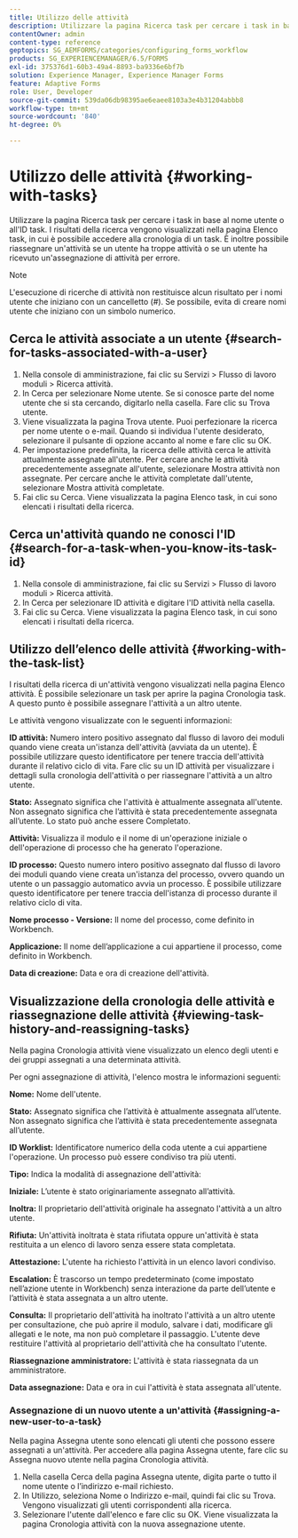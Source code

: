 ```yaml
---
title: Utilizzo delle attività
description: Utilizzare la pagina Ricerca task per cercare i task in base al nome utente o all'ID task. Ulteriori informazioni sull'utilizzo delle attività.
contentOwner: admin
content-type: reference
geptopics: SG_AEMFORMS/categories/configuring_forms_workflow
products: SG_EXPERIENCEMANAGER/6.5/FORMS
exl-id: 375376d1-60b3-49a4-8893-ba9336e6bf7b
solution: Experience Manager, Experience Manager Forms
feature: Adaptive Forms
role: User, Developer
source-git-commit: 539da06db98395ae6eaee8103a3e4b31204abbb8
workflow-type: tm+mt
source-wordcount: '840'
ht-degree: 0%

---
```


# Utilizzo delle attività {#working-with-tasks}

Utilizzare la pagina Ricerca task per cercare i task in base al nome utente o all&#39;ID task. I risultati della ricerca vengono visualizzati nella pagina Elenco task, in cui è possibile accedere alla cronologia di un task. È inoltre possibile riassegnare un&#39;attività se un utente ha troppe attività o se un utente ha ricevuto un&#39;assegnazione di attività per errore.

>[!NOTE]
>
>L&#39;esecuzione di ricerche di attività non restituisce alcun risultato per i nomi utente che iniziano con un cancelletto (#). Se possibile, evita di creare nomi utente che iniziano con un simbolo numerico.

## Cerca le attività associate a un utente {#search-for-tasks-associated-with-a-user}

1. Nella console di amministrazione, fai clic su Servizi > Flusso di lavoro moduli > Ricerca attività.
1. In Cerca per selezionare Nome utente. Se si conosce parte del nome utente che si sta cercando, digitarlo nella casella. Fare clic su Trova utente.
1. Viene visualizzata la pagina Trova utente. Puoi perfezionare la ricerca per nome utente o e-mail. Quando si individua l&#39;utente desiderato, selezionare il pulsante di opzione accanto al nome e fare clic su OK.
1. Per impostazione predefinita, la ricerca delle attività cerca le attività attualmente assegnate all&#39;utente. Per cercare anche le attività precedentemente assegnate all&#39;utente, selezionare Mostra attività non assegnate. Per cercare anche le attività completate dall&#39;utente, selezionare Mostra attività completate.
1. Fai clic su Cerca. Viene visualizzata la pagina Elenco task, in cui sono elencati i risultati della ricerca.

## Cerca un&#39;attività quando ne conosci l&#39;ID {#search-for-a-task-when-you-know-its-task-id}

1. Nella console di amministrazione, fai clic su Servizi > Flusso di lavoro moduli > Ricerca attività.
1. In Cerca per selezionare ID attività e digitare l&#39;ID attività nella casella.
1. Fai clic su Cerca. Viene visualizzata la pagina Elenco task, in cui sono elencati i risultati della ricerca.

## Utilizzo dell’elenco delle attività {#working-with-the-task-list}

I risultati della ricerca di un&#39;attività vengono visualizzati nella pagina Elenco attività. È possibile selezionare un task per aprire la pagina Cronologia task. A questo punto è possibile assegnare l&#39;attività a un altro utente.

Le attività vengono visualizzate con le seguenti informazioni:

**ID attività:** Numero intero positivo assegnato dal flusso di lavoro dei moduli quando viene creata un&#39;istanza dell&#39;attività (avviata da un utente). È possibile utilizzare questo identificatore per tenere traccia dell&#39;attività durante il relativo ciclo di vita. Fare clic su un ID attività per visualizzare i dettagli sulla cronologia dell&#39;attività o per riassegnare l&#39;attività a un altro utente.

**Stato:** Assegnato significa che l&#39;attività è attualmente assegnata all&#39;utente. Non assegnato significa che l’attività è stata precedentemente assegnata all’utente. Lo stato può anche essere Completato.

**Attività:** Visualizza il modulo e il nome di un&#39;operazione iniziale o dell&#39;operazione di processo che ha generato l&#39;operazione.

**ID processo:** Questo numero intero positivo assegnato dal flusso di lavoro dei moduli quando viene creata un&#39;istanza del processo, ovvero quando un utente o un passaggio automatico avvia un processo. È possibile utilizzare questo identificatore per tenere traccia dell&#39;istanza di processo durante il relativo ciclo di vita.

**Nome processo - Versione:** Il nome del processo, come definito in Workbench.

**Applicazione:** Il nome dell’applicazione a cui appartiene il processo, come definito in Workbench.

**Data di creazione:** Data e ora di creazione dell&#39;attività.

## Visualizzazione della cronologia delle attività e riassegnazione delle attività {#viewing-task-history-and-reassigning-tasks}

Nella pagina Cronologia attività viene visualizzato un elenco degli utenti e dei gruppi assegnati a una determinata attività.

Per ogni assegnazione di attività, l&#39;elenco mostra le informazioni seguenti:

**Nome:** Nome dell&#39;utente.

**Stato:** Assegnato significa che l’attività è attualmente assegnata all’utente. Non assegnato significa che l’attività è stata precedentemente assegnata all’utente.

**ID Worklist:** Identificatore numerico della coda utente a cui appartiene l&#39;operazione. Un processo può essere condiviso tra più utenti.

**Tipo:** Indica la modalità di assegnazione dell&#39;attività:

**Iniziale:** L’utente è stato originariamente assegnato all’attività.

**Inoltra:** Il proprietario dell&#39;attività originale ha assegnato l&#39;attività a un altro utente.

**Rifiuta:** Un&#39;attività inoltrata è stata rifiutata oppure un&#39;attività è stata restituita a un elenco di lavoro senza essere stata completata.

**Attestazione:** L&#39;utente ha richiesto l&#39;attività in un elenco lavori condiviso.

**Escalation:** È trascorso un tempo predeterminato (come impostato nell’azione utente in Workbench) senza interazione da parte dell’utente e l’attività è stata assegnata a un altro utente.

**Consulta:** Il proprietario dell&#39;attività ha inoltrato l&#39;attività a un altro utente per consultazione, che può aprire il modulo, salvare i dati, modificare gli allegati e le note, ma non può completare il passaggio. L&#39;utente deve restituire l&#39;attività al proprietario dell&#39;attività che ha consultato l&#39;utente.

**Riassegnazione amministratore:** L&#39;attività è stata riassegnata da un amministratore.

**Data assegnazione:** Data e ora in cui l&#39;attività è stata assegnata all&#39;utente.

### Assegnazione di un nuovo utente a un&#39;attività {#assigning-a-new-user-to-a-task}

Nella pagina Assegna utente sono elencati gli utenti che possono essere assegnati a un&#39;attività. Per accedere alla pagina Assegna utente, fare clic su Assegna nuovo utente nella pagina Cronologia attività.

1. Nella casella Cerca della pagina Assegna utente, digita parte o tutto il nome utente o l’indirizzo e-mail richiesto.
1. In Utilizzo, seleziona Nome o Indirizzo e-mail, quindi fai clic su Trova. Vengono visualizzati gli utenti corrispondenti alla ricerca.
1. Selezionare l&#39;utente dall&#39;elenco e fare clic su OK. Viene visualizzata la pagina Cronologia attività con la nuova assegnazione utente.
